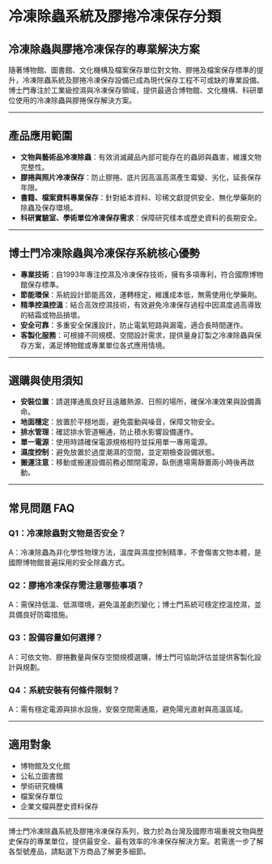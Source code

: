 # 冷凍除蟲系統及膠捲冷凍保存分類

## 冷凍除蟲與膠捲冷凍保存的專業解決方案

隨著博物館、圖書館、文化機構及檔案保存單位對文物、膠捲及檔案保存標準的提升，冷凍除蟲系統及膠捲冷凍保存設備已成為現代保存工程不可或缺的專業設備。博士門專注於工業級控濕與冷凍保存領域，提供最適合博物館、文化機構、科研單位使用的冷凍除蟲與膠捲保存解決方案。

---

## 產品應用範圍

- **文物與藝術品冷凍除蟲**：有效消滅藏品內部可能存在的蟲卵與蟲害，維護文物完整性。
- **膠捲與照片冷凍保存**：防止膠捲、底片因高溫高濕產生霉變、劣化，延長保存年限。
- **書籍、檔案資料專業保存**：針對紙本資料、珍稀文獻提供安全、無化學藥劑的除蟲及保存環境。
- **科研實驗室、學術單位冷凍保存需求**：保障研究樣本或歷史資料的長期安全。

---

## 博士門冷凍除蟲與冷凍保存系統核心優勢

- **專業技術**：自1993年專注控濕及冷凍保存技術，擁有多項專利，符合國際博物館保存標準。
- **節能環保**：系統設計節能高效，運轉穩定，維護成本低，無需使用化學藥劑。
- **精準控濕控溫**：結合高效控濕技術，有效避免冷凍保存過程中因濕度過高導致的結霜或物品損壞。
- **安全可靠**：多重安全保護設計，防止電氣短路與漏電，適合長時間運作。
- **客製化服務**：可根據不同規模、空間設計需求，提供量身訂製之冷凍除蟲與保存方案，滿足博物館或專業單位各式應用情境。

---

## 選購與使用須知

- **安裝位置**：請選擇通風良好且遠離熱源、日照的場所，確保冷凍效果與設備壽命。
- **地面穩定**：放置於平穩地面，避免震動與噪音，保障文物安全。
- **排水管理**：確認排水管道暢通，防止積水影響設備運作。
- **單一電源**：使用時請確保電源規格相符並採用單一專用電源。
- **濕度控制**：避免放置於過度潮濕的空間，並定期檢查設備狀態。
- **搬運注意**：移動或搬運設備前務必關閉電源，臥倒進場需靜置兩小時後再啟動。

---

## 常見問題 FAQ

### Q1：冷凍除蟲對文物是否安全？
A：冷凍除蟲為非化學性物理方法，溫度與濕度控制精準，不會傷害文物本體，是國際博物館普遍採用的安全除蟲方式。

### Q2：膠捲冷凍保存需注意哪些事項？
A：需保持低溫、低濕環境，避免溫差劇烈變化；博士門系統可穩定控溫控濕，並具備良好防霉措施。

### Q3：設備容量如何選擇？
A：可依文物、膠捲數量與保存空間規模選購，博士門可協助評估並提供客製化設計與規劃。

### Q4：系統安裝有何條件限制？
A：需有穩定電源與排水設施，安裝空間需通風，避免陽光直射與高溫區域。

---

## 適用對象

- 博物館及文化館
- 公私立圖書館
- 學術研究機構
- 檔案保存單位
- 企業文檔與歷史資料保存

---

博士門冷凍除蟲系統及膠捲冷凍保存系列，致力於為台灣及國際市場重視文物與歷史保存的專業單位，提供最安全、最有效率的冷凍保存解決方案。若需進一步了解各型號產品，請點選下方商品了解更多細節。